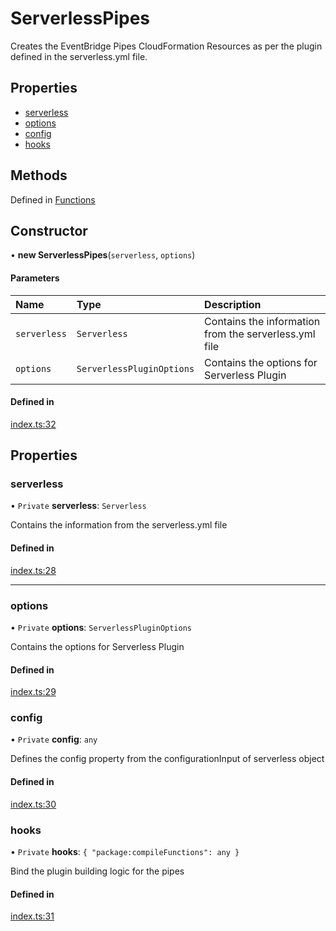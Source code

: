 # ServerlessPipes

Creates the EventBridge Pipes CloudFormation Resources as per the plugin defined in the serverless.yml file.

## Properties

- [serverless](#serverless)
- [options](#options)
- [config](#config)
- [hooks](#hooks)

## Methods

Defined in [Functions](../functions/functions.md)

## Constructor

• **new ServerlessPipes**(`serverless`, `options`)

#### Parameters

| Name       | Type     | Description |
| :--------- | :------- | :---------- |
| `serverless` | `Serverless` |       Contains the information from the serverless.yml file      |
| `options` | `ServerlessPluginOptions` |  Contains the options for Serverless Plugin         |

#### Defined in

[index.ts:32](https://github.com/distinction-dev/serverless-pipes/blob/bafcd10b595a304cf2a2f2f7cf109be3ea8504f2/src/index.ts#L32)

## Properties

### serverless

• `Private` **serverless**: `Serverless`

Contains the information from the serverless.yml file

#### Defined in

[index.ts:28](https://github.com/distinction-dev/serverless-pipes/blob/bafcd10b595a304cf2a2f2f7cf109be3ea8504f2/src/index.ts#L28)

---

### options

• `Private` **options**: `ServerlessPluginOptions`

Contains the options for Serverless Plugin

#### Defined in

[index.ts:29](https://github.com/distinction-dev/serverless-pipes/blob/bafcd10b595a304cf2a2f2f7cf109be3ea8504f2/src/index.ts#L29)

### config

• `Private` **config**: `any`

Defines the config property from the configurationInput of serverless object

#### Defined in

[index.ts:30](https://github.com/distinction-dev/serverless-pipes/blob/bafcd10b595a304cf2a2f2f7cf109be3ea8504f2/src/index.ts#L30)


### hooks

• `Private` **hooks**: `{ "package:compileFunctions": any }`

Bind the plugin building logic for the pipes

#### Defined in

[index.ts:31](https://github.com/distinction-dev/serverless-pipes/blob/bafcd10b595a304cf2a2f2f7cf109be3ea8504f2/src/index.ts#L31)

